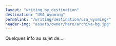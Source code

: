 ```yaml
---
layout: "writing_by_destination"
destination: "USA_Wyoming"
permalink: "/writing/destination/usa_wyoming/"
header-img: "assets/owner/hero/archive-bg.jpg"
---
```


Quelques info au sujet de....